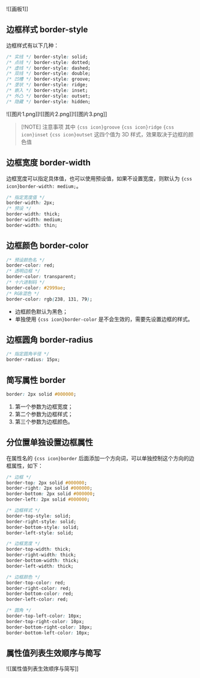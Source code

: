 ![[画板1]]
## 边框样式 border-style
边框样式有以下几种：
```css
/* 实线 */ border-style: solid;
/* 点线 */ border-style: dotted;
/* 虚线 */ border-style: dashed;
/* 双线 */ border-style: double;
/* 凹槽 */ border-style: groove;
/* 垄状 */ border-style: ridge;
/* 嵌入 */ border-style: inset;
/* 外凸 */ border-style: outset;
/* 隐藏 */ border-style: hidden;
```
![[图片1.png]]![[图片2.png]]![[图片3.png]]
> [!NOTE] 注意事项
> 其中 `{css icon}groove` `{css icon}ridge` `{css icon}inset` `{css icon}outset` 这四个值为 3D 样式，效果取决于边框的颜色值
## 边框宽度 border-width
边框宽度可以指定具体值，也可以使用预设值，如果不设置宽度，则默认为 `{css icon}border-width: medium;`。
```css
/* 指定宽度值 */
border-width: 2px;
/* 预设 */
border-width: thick;
border-width: medium;
border-width: thin;
```
## 边框颜色 border-color
```css
/* 预设颜色名 */
border-color: red;
/* 透明边框 */
border-color: transparent;
/* 十六进制码 */
border-color: #2999ae;
/* RGB混色 */
border-color: rgb(238, 131, 79);
```
- 边框颜色默认为黑色；
- 单独使用 `{css icon}border-color` 是不会生效的，需要先设置边框的样式。
## 边框圆角 border-radius
```css
/* 指定圆角半径 */
border-radius: 15px;
```
## 简写属性 border
```css
border: 2px solid #000000;
```
1. 第一个参数为边框宽度；
2. 第二个参数为边框样式；
3. 第三个参数为边框颜色。
## 分位置单独设置边框属性
在属性名的 `{css icon}border` 后面添加一个方向词，可以单独控制这个方向的边框属性，如下：
```css
/* 边框 */
border-top: 2px solid #000000;
border-right: 2px solid #000000;
border-bottom: 2px solid #000000;
border-left: 2px solid #000000;

/* 边框样式 */
border-top-style: solid;
border-right-style: solid;
border-bottom-style: solid;
border-left-style: solid;

/* 边框宽度 */
border-top-width: thick;
border-right-width: thick;
border-bottom-width: thick;
border-left-width: thick;

/* 边框颜色 */
border-top-color: red;
border-right-color: red;
border-bottom-color: red;
border-left-color: red;

/* 圆角 */
border-top-left-color: 10px;
border-top-right-color: 10px;
border-bottom-right-color: 10px;
border-bottom-left-color: 10px;
```
## 属性值列表生效顺序与简写
![[属性值列表生效顺序与简写]]